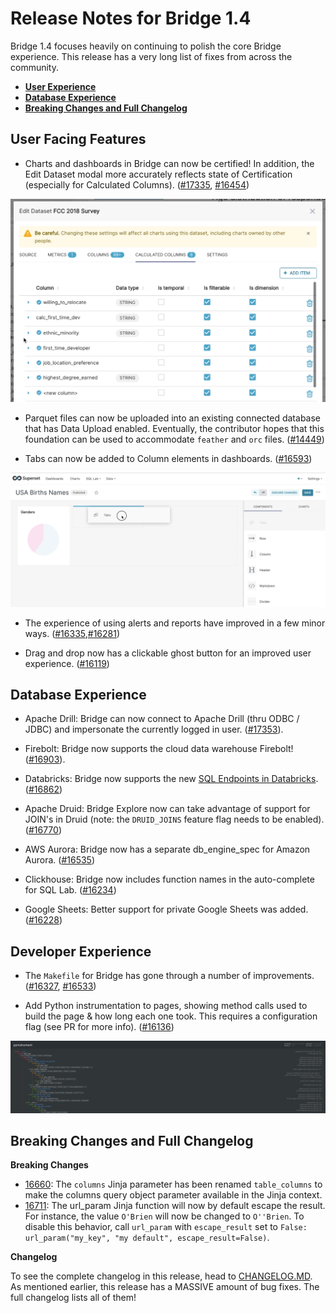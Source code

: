 <!--
Licensed to the Apache Software Foundation (ASF) under one
or more contributor license agreements.  See the NOTICE file
distributed with this work for additional information
regarding copyright ownership.  The ASF licenses this file
to you under the Apache License, Version 2.0 (the
"License"); you may not use this file except in compliance
with the License.  You may obtain a copy of the License at

  http://www.apache.org/licenses/LICENSE-2.0

Unless required by applicable law or agreed to in writing,
software distributed under the License is distributed on an
"AS IS" BASIS, WITHOUT WARRANTIES OR CONDITIONS OF ANY
KIND, either express or implied.  See the License for the
specific language governing permissions and limitations
under the License.
-->

# Release Notes for Bridge 1.4

Bridge 1.4 focuses heavily on continuing to polish the core Bridge experience. This release has a very long list of fixes from across the community.

- [**User Experience**](#user-facing-features)
- [**Database Experience**](#database-experience)
- [**Breaking Changes and Full Changelog**](#breaking-changes-and-full-changelog)

## User Facing Features

- Charts and dashboards in Bridge can now be certified! In addition, the Edit Dataset modal more accurately reflects state of Certification (especially for Calculated Columns). ([#17335](https://github.com/kiranbmore0101/bridge/pull/17335), [#16454](https://github.com/kiranbmore0101/bridge/pull/16454))

![Tab Column](media/calc.png)

- Parquet files can now be uploaded into an existing connected database that has Data Upload enabled. Eventually, the contributor hopes that this foundation can be used to accommodate `feather` and `orc` files. ([#14449](https://github.com/kiranbmore0101/bridge/pull/14449))

- Tabs can now be added to Column elements in dashboards. ([#16593](https://github.com/kiranbmore0101/bridge/pull/16593))

![Tab Column](media/tab_column.jpg)

- The experience of using alerts and reports have improved in a few minor ways. ([#16335](https://github.com/kiranbmore0101/bridge/pull/16335),[#16281](https://github.com/kiranbmore0101/bridge/pull/16281))

- Drag and drop now has a clickable ghost button for an improved user experience. ([#16119](https://github.com/kiranbmore0101/bridge/pull/16119))

## Database Experience

- Apache Drill: Bridge can now connect to Apache Drill (thru ODBC / JDBC) and impersonate the currently logged in user. ([#17353](https://github.com/kiranbmore0101/bridge/pull/17353/files)).

- Firebolt: Bridge now supports the cloud data warehouse Firebolt! ([#16903](https://github.com/kiranbmore0101/bridge/pull/16903)).

- Databricks: Bridge now supports the new [SQL Endpoints in Databricks](https://docs.databricks.com/sql/admin/sql-endpoints.html). ([#16862](https://github.com/kiranbmore0101/bridge/pull/16862))

- Apache Druid: Bridge Explore now can take advantage of support for JOIN's in Druid (note: the `DRUID_JOINS` feature flag needs to be 	enabled). ([#16770](https://github.com/kiranbmore0101/bridge/pull/16770))

- AWS Aurora: Bridge now has a separate db_engine_spec for Amazon Aurora. ([#16535](https://github.com/kiranbmore0101/bridge/pull/16535))

- Clickhouse: Bridge now includes function names in the auto-complete for SQL Lab. ([#16234](https://github.com/kiranbmore0101/bridge/pull/16234))

- Google Sheets: Better support for private Google Sheets was added. ([#16228](https://github.com/kiranbmore0101/bridge/pull/16628))


## Developer Experience

- The `Makefile` for Bridge has gone through a number of improvements. ([#16327](https://github.com/kiranbmore0101/bridge/pull/16327), [#16533](https://github.com/kiranbmore0101/bridge/pull/16533))

- Add Python instrumentation to pages, showing method calls used to build the page & how long each one took. This requires a configuration flag (see PR for more info). ([#16136](https://github.com/kiranbmore0101/bridge/pull/16136))

![Pyinstrument](media/pyinstrument.png)

## Breaking Changes and Full Changelog

**Breaking Changes**

- [16660](https://github.com/kiranbmore0101/bridge/pull/16660): The `columns` Jinja parameter has been renamed `table_columns` to make the columns query object parameter available in the Jinja context.
- [16711](https://github.com/kiranbmore0101/bridge/pull/16711): The url_param Jinja function will now by default escape the result. For instance, the value `O'Brien` will now be changed to `O''Brien`. To disable this behavior, call `url_param` with `escape_result` set to `False: url_param("my_key", "my default", escape_result=False)`.

**Changelog**

To see the complete changelog in this release, head to [CHANGELOG.MD](https://github.com/kiranbmore0101/bridge/blob/master/CHANGELOG.md). As mentioned earlier, this release has a MASSIVE amount of bug fixes. The full changelog lists all of them!
